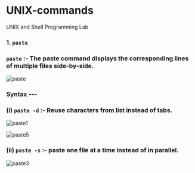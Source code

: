 # UNIX-commands
UNIX and Shell  Programming Lab

### 1.  `paste`

   ###   `paste` :- The paste command displays the corresponding lines of multiple files side-by-side.
   
   ![paste](https://user-images.githubusercontent.com/90957128/158062943-8bb815c7-9147-49a5-8cbc-0f378b1b6006.png)
   
   ###     Syntax ---
   ###              (i)  `paste -d` :- Reuse characters from list instead of tabs.
   
   ![paste1](https://user-images.githubusercontent.com/90957128/158062974-5d0d8f01-c95b-4790-9b93-5d14228f1884.png)
   
   ![paste5](https://user-images.githubusercontent.com/90957128/158063082-5bb0ac43-c883-49ff-8b2a-3181277387ed.png)

   ###              (ii)  `paste -s`  :- paste one file at a time instead of in parallel.
   
   
   ![paste3](https://user-images.githubusercontent.com/90957128/158063116-0c216bc4-57d5-49b1-ab2e-0942b53e22d1.png)

  
